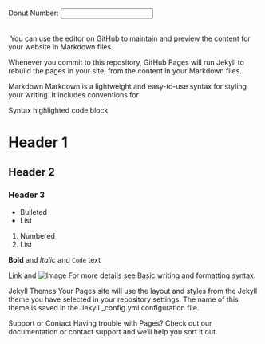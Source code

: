 <form>
  <label for="fname">Donut Number:</label>
  <input type="text" id="donutnumber" name="donutnumber"><br><br>
</form>
<script src="https://code.jquery.com/jquery-3.6.0.min.js" type="text/javascript"></script>
<script>$(".donut-img").attr('src','https://poliigon.com/cdn-cgi/image/width=512,f=aut…submissions/19lrbMqWZ6GiGRgfQBjQtuSeecer0Beto.png')</script>

<img id="donut-img"></img>
You can use the editor on GitHub to maintain and preview the content for your website in Markdown files.

Whenever you commit to this repository, GitHub Pages will run Jekyll to rebuild the pages in your site, from the content in your Markdown files.

Markdown
Markdown is a lightweight and easy-to-use syntax for styling your writing. It includes conventions for

Syntax highlighted code block

# Header 1
## Header 2
### Header 3

- Bulleted
- List

1. Numbered
2. List

**Bold** and _Italic_ and `Code` text

[Link](url) and ![Image](src)
For more details see Basic writing and formatting syntax.

Jekyll Themes
Your Pages site will use the layout and styles from the Jekyll theme you have selected in your repository settings. The name of this theme is saved in the Jekyll _config.yml configuration file.

Support or Contact
Having trouble with Pages? Check out our documentation or contact support and we’ll help you sort it out.
